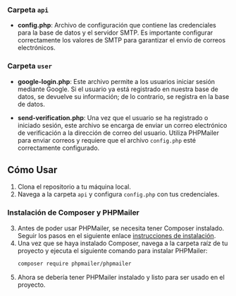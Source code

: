 ### Carpeta `api`

- **config.php**: Archivo de configuración que contiene las credenciales para la base de datos y el servidor SMTP. Es importante configurar correctamente los valores de SMTP para garantizar el envío de correos electrónicos.

### Carpeta `user`

- **google-login.php**: Este archivo permite a los usuarios iniciar sesión mediante Google. Si el usuario ya está registrado en nuestra base de datos, se devuelve su información; de lo contrario, se registra en la base de datos.
  
- **send-verification.php**: Una vez que el usuario se ha registrado o iniciado sesión, este archivo se encarga de enviar un correo electrónico de verificación a la dirección de correo del usuario. Utiliza PHPMailer para enviar correos y requiere que el archivo `config.php` esté correctamente configurado.

## Cómo Usar

1. Clona el repositorio a tu máquina local.
2. Navega a la carpeta `api` y configura `config.php` con tus credenciales.

### Instalación de Composer y PHPMailer

3. Antes de poder usar PHPMailer, se necesita tener Composer instalado. Seguir los pasos en el siguiente enlace [instrucciones de instalación](https://getcomposer.org/download/).
4. Una vez que se haya instalado Composer, navega a la carpeta raíz de tu proyecto y ejecuta el siguiente comando para instalar PHPMailer:
    ```bash
    composer require phpmailer/phpmailer
    ```
5. Ahora se debería tener PHPMailer instalado y listo para ser usado en el proyecto.
